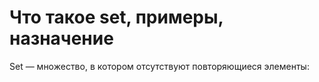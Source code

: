 # Что такое set, примеры, назначение

Set — множество, в котором отсутствуют повторяющиеся элементы: